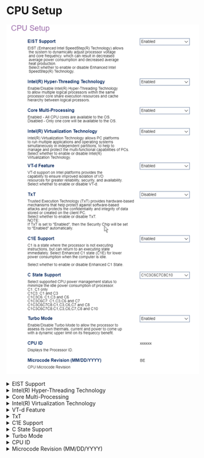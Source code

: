 # CPU Setup #

![](./img/thinkcenter_cpu_setup.png)

<details><summary>EIST Support</summary>

EIST (Enhanced Intel SpeedStep(R) Technology) dynamically adjusts processor voltage and core frequency, to decrease average power consumption and heat production.

Options:

1.  **Enabled** - Default.
2.  Disabled.

| WMI Setting name | Values | SVP or SMP Req'd |
|:---|:---|:---|
| EISTSupport | Disabled, Enabled | yes |


</details>

<details><summary>Intel(R) Hyper-Threading Technology</summary>

Intel(R) Hyper-Threading Technology allows multiple logical processors within the same processor core to share execution resources and cache hierarchy.

Options:

1. **Enabled** - enables Hyper-Threading Technology. Default.
2. Disabled - disables Hyper-Threading Technology.

| WMI Setting name | Values | SVP or SMP Req'd |
|:---|:---|:---|
| HyperThreadingTechnology | Disabled, Enabled | yes |

</details>

<details><summary>Core Multi-Processing</summary>

Whether all CPU (multi-)cores are available to the OS, or only one core.

Options:

1.  **Enabled** - enables multi-processing. Default.
2.  Disabled - disables multi-processing.

| WMI Setting name | Values | SVP or SMP Req'd |
|:---|:---|:---|
| CoreMultiProcessing | Enabled, Disabled | yes |

</details>

<details><summary>Intel(R) Virtualization Technology</summary>

Intel(R) Virtualization Technology multiple applications and operating systems to run simultaneously in independent partitions.

Options:

1.  **Enabled** - enables Intel(R) Virtualization Technology. Default.
2.  Disabled - disables Intel(R) Virtualization Technology.

| WMI Setting name | Values | SVP or SMP Req'd |
|:---|:---|:---|
| VirtualizationTechnology | Disabled, Enabled | yes |

</details>

<details><summary>VT-d Feature</summary>

VT-d provides improved isolation of I/O resources for greater reliability, security, and availability.

Options:

1.  **Enabled** - enables VT-d. Default.
2.  Disabled - disables VT-d.

| WMI Setting name | Values | SVP or SMP Req'd |
|:---|:---|:---|
| VTdFeature | Disabled, Enabled | yes |

</details>

<details><summary>TxT</summary>

Trusted Execution Technology (TxT) provides hardware-based mechanisms to protect against software-based attacks, and protect data stored or created on the client.

Options:

1.  **Enabled** - enables TxT. Default.
2.  Disabled - disables TxT.

| WMI Setting name | Values | SVP or SMP Req'd |
|:---|:---|:---|
| TXTFeature | Disabled, Enabled | yes |

</details>

<details><summary>C1E Support</summary>

Enhanced C1 state (C1E) is where the processor is not executing instructions (but can return to an executing state immediately), to reduce power consumption.

Options:

1.  **Enabled** - enables C1E Support. Default.
2.  Disabled - disables C1E Support.

| WMI Setting name | Values | SVP or SMP Req'd |
|:---|:---|:---|
| C1ESupport | Disabled, Enabled | yes |

</details>

<details><summary>C State Support</summary>

Select supported CPU power management status to minimize the idle power consumption of processor.

Options:

1. C1 - C1 only
1. C1C3 - C1 and C3
1. C1C3C6 - C1,C3 and C6
1. C1C3C6C7 - C1,C3,C6 and C7
1. C1C3C6C7C8 - C1,C3,C6,C7 and C8
1. **C1C3C6C7C8C10 - C1,C3,C6,C7,C8 and C10** - Default.

| WMI Setting name | Values | SVP or SMP Req'd |
|:---|:---|:---|
| CStateSupport | C1, C1C3, C1C3C6, C1C3C6C7, C1C3C6C7C8, C1C3C6C7C8C10 | yes |

</details>

<details><summary>Turbo Mode</summary>

Turbo Mode allows the processor to assess its own thermals, current, and power, to calculate a dynamic upper limit on its frequency benefit.

Options:

1. **Enabled** - Default.
2. Disabled.

| WMI Setting name | Values | SVP or SMP Req'd |
|:---|:---|:---|
| TurboMode | Disabled, Enabled | yes |

</details>

<details><summary>CPU ID</summary>

Displays the processor ID.

<!-- TODO: styles -->

</details>

<details><summary>Microcode Revision (MM/DD/YYYY)</summary>

CPU microcode revision.

<!-- TODO: styles -->

</details>
